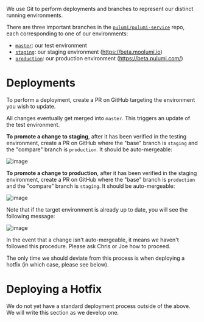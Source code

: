 We use Git to perform deployments and branches to represent our distinct running environments.

There are three important branches in the [`pulumi/pulumi-service`](https://github.com/pulumi/pulumi-service) repo, each corresponding to one of our environments:

* [`master`](https://github.com/pulumi/pulumi-service/tree/master): our test environment
* [`staging`](https://github.com/pulumi/pulumi-service/tree/staging): our staging environment (https://beta.moolumi.io)
* [`production`](https://github.com/pulumi/pulumi-service/tree/production): our production environment (https://beta.pulumi.com/)

# Deployments

To perform a deployment, create a PR on GitHub targeting the environment you wish to update.

All changes eventually get merged into `master`.  This triggers an update of the test environment.

**To promote a change to staging**, after it has been verified in the testing environment, create a PR on GitHub where the "base" branch is `staging` and the "compare" branch is `production`.  It should be auto-mergeable:

![image](https://user-images.githubusercontent.com/3953235/33845199-870fb526-de57-11e7-9fc1-25488088b45f.png)

**To promote a change to production**, after it has been verified in the staging environment, create a PR on GitHub where the "base" branch is `production` and the "compare" branch is `staging`.  It should be auto-mergeable:

![image](https://user-images.githubusercontent.com/3953235/33845119-3bd6ae5c-de57-11e7-8767-655672a544a8.png)

Note that if the target environment is already up to date, you will see the following message:

![image](https://user-images.githubusercontent.com/3953235/33845081-1d64c2b0-de57-11e7-860e-bd342984cb13.png)

In the event that a change isn't auto-mergeable, it means we haven't followed this procedure.  Please ask Chris or Joe how to proceed.

The only time we should deviate from this process is when deploying a hotfix (in which case, please see below).

# Deploying a Hotfix

We do not yet have a standard deployment process outside of the above.  We will write this section as we develop one.